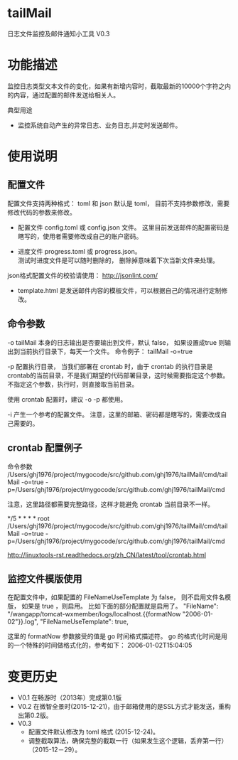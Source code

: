 tailMail
========

日志文件监控及邮件通知小工具 V0.3


# 功能描述 #
监控日志类型文本文件的变化，如果有新增内容时，截取最新的10000个字符之内的内容，通过配置的邮件发送给相关人。

典型用途
+ 监控系统自动产生的异常日志、业务日志,并定时发送邮件。


# 使用说明 #

## 配置文件 ##
配置文件支持两种格式： toml 和 json
默认是 toml， 目前不支持参数修改，需要修改代码的参数来修改。

+ 配置文件 config.toml 或 config.json 文件。   这里目前发送邮件的配置密码是瞎写的，使用者需要修改成自己的账户密码。

+ 进度文件 progress.toml 或 progress.json。  
测试时进度文件是可以随时删除的， 删除掉意味着下次当新文件来处理。

json格式配置文件的校验请使用： http://jsonlint.com/


+ template.html 是发送邮件内容的模板文件，可以根据自己的情况进行定制修改。


## 命令参数 ##

-o tailMail 本身的日志输出是否要输出到文件，默认 false， 如果设置成true 则输出到当前执行目录下，每天一个文件。
命令例子：
tailMail -o=true 

-p 配置执行目录， 当我们部署在 crontab 时，由于 crontab 的执行目录是crontab的当前目录，不是我们期望的代码部署目录，这时候需要指定这个参数。
不指定这个参数，执行时，则直接取当前目录。

使用 crontab 配置时，建议 -o -p 都使用。


-i 产生一个参考的配置文件。
注意，这里的邮箱、密码都是瞎写的，需要改成自己需要的。

## crontab 配置例子 ##

命令参数  
/Users/ghj1976/project/mygocode/src/github.com/ghj1976/tailMail/cmd/tailMail -o=true -p=/Users/ghj1976/project/mygocode/src/github.com/ghj1976/tailMail/cmd

注意，这里路径都需要完整路径，这样才能避免 crontab 当前目录不一样。

*/5 * * * * root /Users/ghj1976/project/mygocode/src/github.com/ghj1976/tailMail/cmd/tailMail -o=true -p=/Users/ghj1976/project/mygocode/src/github.com/ghj1976/tailMail/cmd

http://linuxtools-rst.readthedocs.org/zh_CN/latest/tool/crontab.html

## 监控文件模版使用 ##

在配置文件中，如果配置的 FileNameUseTemplate 为 false， 则不启用文件名模版， 如果是 true ，则启用。 比如下面的部分配置就是启用了。
"FileName": "/wangapp/tomcat-wxmember/logs/localhost.{{formatNow \"2006-01-02\"}}.log",
"FileNameUseTemplate": true,

这里的 formatNow 参数接受的值是 go 时间格式描述符。
go 的格式化时间是用的一个特殊的时间做格式化的，参考如下：
2006-01-02T15:04:05

# 变更历史 #

+ V0.1 在畅游时（2013年）完成第0.1版
+ V0.2 在微智全景时(2015-12-21)，由于邮箱使用的是SSL方式才能发送，重构出第0.2版。
+ V0.3 
    + 配置文件默认修改为 toml 格式 (2015-12-24)。
    + 调整截取算法，确保完整的截取一行（如果发生这个逻辑，丢弃第一行）（2015-12－29）。

